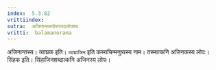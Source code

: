 ```yaml
---
index:  5.3.82
vrittiindex: 
sutra:  अजिनान्तस्योत्तरपदलोपश्च
vritti:  balamanorama 
---
```


अजिनान्तस्य। व्याघ्रक इति। `व्याघ्राजिन` इति कस्यचिन्मनुष्यस्य नाम। तस्मात्कनि अजिनकस्य लोपः। सिंहक इति। सिंहाजिनशब्दात्कनि अजिनस्य लोपः। 

